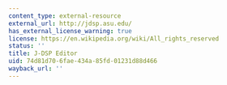 ```yaml
---
content_type: external-resource
external_url: http://jdsp.asu.edu/
has_external_license_warning: true
license: https://en.wikipedia.org/wiki/All_rights_reserved
status: ''
title: J-DSP Editor
uid: 74d81d70-6fae-434a-85fd-01231d88d466
wayback_url: ''
---
```

